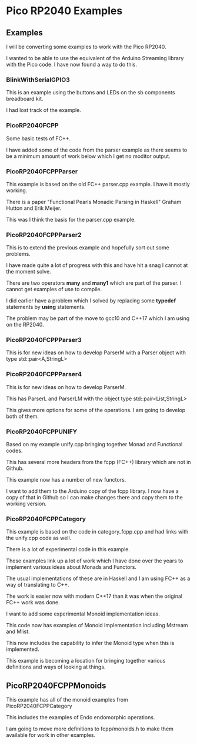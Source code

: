 # Pico RP2040 Examples

## Examples

I will be converting some examples to work with the Pico RP2040.

I wanted to be able to use the equivalent of the Arduino Streaming library with the Pico code. I have now found a way to do this.

### BlinkWithSerialGPIO3

This is an example using the buttons and LEDs on the sb components breadboard kit.

I had lost track of the example.

### PicoRP2040FCPP

Some basic tests of FC++.

I have added some of the code from the parser example as there seems to be a minimum amount of work below which I get no moditor output.

### PicoRP2040FCPPParser

This example is based on the old FC++ parser.cpp example. I have it mostly working.

There is a paper "Functional Pearls Monadic Parsing in Haskell" Graham Hutton and Erik Meijer.

This was I think the basis for the parser.cpp example. 

### PicoRP2040FCPPParser2

This is to extend the previous example and hopefully sort out some problems.

I have made quite a lot of progress with this and have hit a snag I cannot at the moment solve.

There are two operators **many** and **many1** which are part of the parser. I cannot get examples of use to compile.

I did earlier have a problem which I solved by replacing some **typedef** statements by **using** statements.

The problem may be part of the move to gcc10 and C++17 which I am using on the RP2040.

### PicoRP2040FCPPParser3

This is for new ideas on how to develop ParserM with a Parser object with type std::pair<A,StringL>

### PicoRP2040FCPPParser4

This is for new ideas on how to develop ParserM.

This has ParserL and ParserLM with the object type std::pair<List<A>,StringL>

This gives more options for some of the operations. I am going to develop both of them.

### PicoRP2040FCPPUNIFY

Based on my example unify.cpp bringing together Monad and Functional codes.

This has several more headers from the fcpp (FC++) library which are not in Github.

This example now has a number of new functors. 

I want to add them to the Arduino copy of the fcpp library. I now have a copy of that in Github so I can make changes there and copy them to the working version.

### PicoRP2040FCPPCategory

This example is based on the code in category_fcpp.cpp and had links with the unify.cpp code as well.

There is a lot of experimental code in this example.

These examples link up a lot of work which I have done over the years to implement various ideas about Monads and Functors.

The usual implementations of these are in Haskell and I am using FC++ as a way of translating to C++.

The work is easier now with modern C++17 than it was when the original FC++ work was done.

I want to add some experimental Monoid implementation ideas.

This code now has examples of Monoid implementation including Mstream and Mlist<T>.

This now includes the capability to infer the Monoid type when this is implemented.

This example is becoming a location for bringing together various definitions and ways of looking at things.

## PicoRP2040FCPPMonoids

This example has all of the monoid examples from PicoRP2040FCPPCategory

This includes the examples of Endo endomorphic operations.

I am going to move more definitions to fcpp/monoids.h to make them available for work in other examples.
